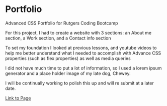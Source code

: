 # Portfolio
Advanced CSS Portfolio for Rutgers Coding Bootcamp


For this project, I had to create a website with 3 sections: an About me section, a Work section, and a Contact info section

To set my foundation I looked at previous lessons, and youtube videos to help me better understand what I needed to accomplish with Advance CSS properties (such as flex properties) as well as media queries

I did not have much time to put a lot of information, so I used a lorem ipsum generator and a place holder image of my late dog, Chewey.

I will be continually working to polish this up and will re submit at a later date.

[Link to Page]( https://kuyajasper.github.io/Portfolio/)

